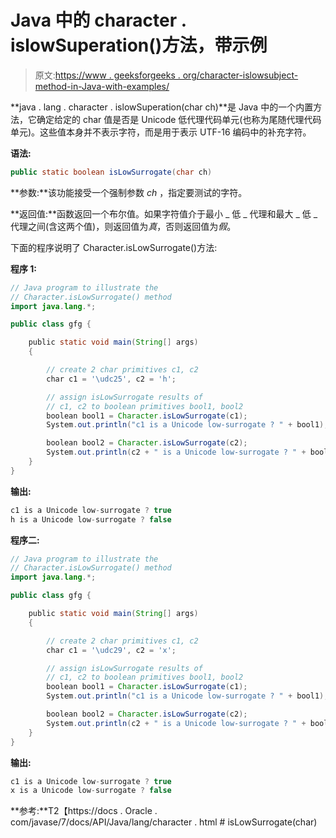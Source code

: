 # Java 中的 character . islowSuperation()方法，带示例

> 原文:[https://www . geeksforgeeks . org/character-islowsubject-method-in-Java-with-examples/](https://www.geeksforgeeks.org/character-islowsurrogate-method-in-java-with-examples/)

**java . lang . character . islowSuperation(char ch)**是 Java 中的一个内置方法，它确定给定的 char 值是否是 Unicode 低代理代码单元(也称为尾随代理代码单元)。这些值本身并不表示字符，而是用于表示 UTF-16 编码中的补充字符。

**语法:**

```java
public static boolean isLowSurrogate(char ch)

```

**参数:**该功能接受一个强制参数 *ch* ，指定要测试的字符。

**返回值:**函数返回一个布尔值。如果字符值介于最小 _ 低 _ 代理和最大 _ 低 _ 代理之间(含这两个值)，则返回值为*真*，否则返回值为*假*。

下面的程序说明了 Character.isLowSurrogate()方法:

**程序 1:**

```java
// Java program to illustrate the
// Character.isLowSurrogate() method
import java.lang.*;

public class gfg {

    public static void main(String[] args)
    {

        // create 2 char primitives c1, c2
        char c1 = '\udc25', c2 = 'h';

        // assign isLowSurrogate results of
        // c1, c2 to boolean primitives bool1, bool2
        boolean bool1 = Character.isLowSurrogate(c1);
        System.out.println("c1 is a Unicode low-surrogate ? " + bool1);

        boolean bool2 = Character.isLowSurrogate(c2);
        System.out.println(c2 + " is a Unicode low-surrogate ? " + bool2);
    }
}
```

**输出:**

```java
c1 is a Unicode low-surrogate ? true
h is a Unicode low-surrogate ? false

```

**程序二:**

```java
// Java program to illustrate the
// Character.isLowSurrogate() method
import java.lang.*;

public class gfg {

    public static void main(String[] args)
    {

        // create 2 char primitives c1, c2
        char c1 = '\udc29', c2 = 'x';

        // assign isLowSurrogate results of
        // c1, c2 to boolean primitives bool1, bool2
        boolean bool1 = Character.isLowSurrogate(c1);
        System.out.println("c1 is a Unicode low-surrogate ? " + bool1);

        boolean bool2 = Character.isLowSurrogate(c2);
        System.out.println(c2 + " is a Unicode low-surrogate ? " + bool2);
    }
}
```

**输出:**

```java
c1 is a Unicode low-surrogate ? true
x is a Unicode low-surrogate ? false

```

**参考:**T2【https://docs . Oracle . com/javase/7/docs/API/Java/lang/character . html # isLowSurrogate(char)